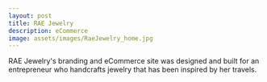 ```yaml
---
layout: post
title: RAE Jewelry
description: eCommerce
image: assets/images/RaeJewelry_home.jpg
---
```


RAE Jewelry's branding and eCommerce site was designed and built for an entrepreneur who handcrafts jewelry that has been inspired by her travels.

<div class="box alt">
	<div class="row 50% uniform">
		<div class="4u"><span class="image fit"><img src="{{ site.baseurl }}/assets/images/RaeJewelry_contact.jpg" alt="" /></span></div>
		<div class="4u"><span class="image fit"><img src="{{ site.baseurl}}/assets/images/RaeJewelry_productdetails.jpg" alt=""/></span></div>
		<div class="4u$"><span class="image fit"><img src="{{ site.baseurl }}/assets/images/RaeJewelry_about.jpg" alt="" /></span></div>
		<div class="4u"><span class="image fit"><img src="{{ site.baseurl }}/assets/images/RaeJewelry_shop.jpg" alt=""/></span></div>
	</div>
</div>
